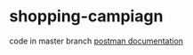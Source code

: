 # shopping-campiagn
code in master branch
[postman documentation](https://documenter.getpostman.com/view/25002698/2s9Y5WyitG) 
<a href="https://documenter.getpostman.com/view/25002698/2s9Y5WyitG">
